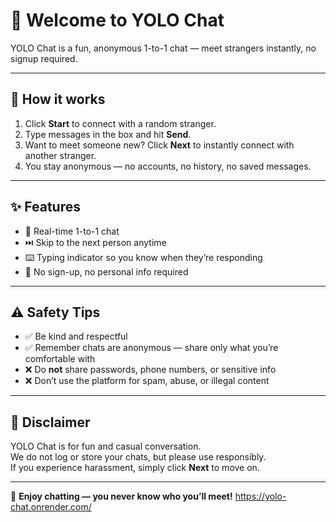 # 🎉 Welcome to YOLO Chat

YOLO Chat is a fun, anonymous 1-to-1 chat — meet strangers instantly, no signup required.  

---

## 🔗 How it works
1. Click **Start** to connect with a random stranger.  
2. Type messages in the box and hit **Send**.  
3. Want to meet someone new? Click **Next** to instantly connect with another stranger.  
4. You stay anonymous — no accounts, no history, no saved messages.  

---

## ✨ Features
- 💬 Real-time 1-to-1 chat  
- ⏭️ Skip to the next person anytime  
- ⌨️ Typing indicator so you know when they’re responding  
- 🚫 No sign-up, no personal info required  

---

## ⚠️ Safety Tips
- ✅ Be kind and respectful  
- ✅ Remember chats are anonymous — share only what you’re comfortable with  
- ❌ Do **not** share passwords, phone numbers, or sensitive info  
- ❌ Don’t use the platform for spam, abuse, or illegal content  

---

## 📜 Disclaimer
YOLO Chat is for fun and casual conversation.  
We do not log or store your chats, but please use responsibly.  
If you experience harassment, simply click **Next** to move on.  

---

🎯 **Enjoy chatting — you never know who you’ll meet!**
https://yolo-chat.onrender.com/
